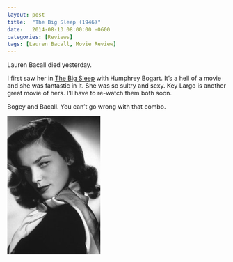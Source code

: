 ```yaml
---
layout: post
title:  "The Big Sleep (1946)"
date:   2014-08-13 08:00:00 -0600
categories: [Reviews]
tags: [Lauren Bacall, Movie Review]
---
```


Lauren Bacall died yesterday.

I first saw her in [The Big Sleep](http://www.imdb.com/title/tt0038355/) with Humphrey Bogart. It’s a hell of a movie and she was fantastic in it. She was so sultry and sexy. Key Largo is another great movie of hers. I’ll have to re-watch them both soon.

Bogey and Bacall. You can’t go wrong with that combo.

![pic](/assets/2014/08/lauren_bacall.jpg)
